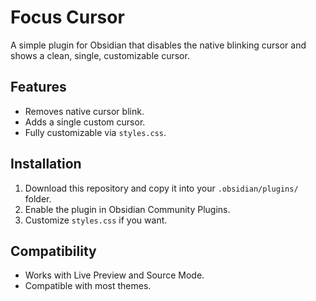 # Focus Cursor

A simple plugin for Obsidian that disables the native blinking cursor and shows a clean, single, customizable cursor.

## Features

- Removes native cursor blink.
- Adds a single custom cursor.
- Fully customizable via `styles.css`.

## Installation

1. Download this repository and copy it into your `.obsidian/plugins/` folder.
2. Enable the plugin in Obsidian Community Plugins.
3. Customize `styles.css` if you want.

## Compatibility

- Works with Live Preview and Source Mode.
- Compatible with most themes.
